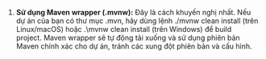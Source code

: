 1. **Sử dụng Maven wrapper (.mvnw):** Đây là cách khuyến nghị nhất. Nếu dự án của bạn có thư mục .mvn, hãy dùng lệnh ./mvnw clean install (trên Linux/macOS) hoặc .\mvnw clean install (trên Windows) để build project. Maven wrapper sẽ tự động tải xuống và sử dụng phiên bản Maven chính xác cho dự án, tránh các xung đột phiên bản và cấu hình.